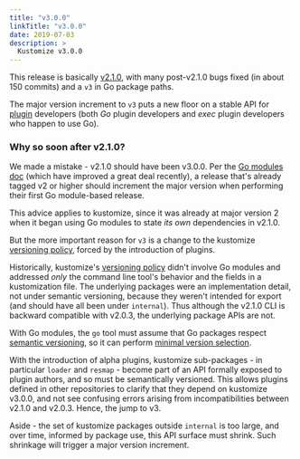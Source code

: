 ```yaml
---
title: "v3.0.0"
linkTitle: "v3.0.0"
date: 2019-07-03
description: >
  Kustomize v3.0.0
---
```


This release is basically [v2.1.0](/kustomize/blog/2019/06/18/v2.1.0/),
with many post-v2.1.0 bugs fixed (in about 150
commits) and a `v3` in Go package paths.

[plugin]: /docs/plugins

The major version increment to `v3` puts a new
floor on a stable API for [plugin] developers
(both _Go_ plugin developers and _exec_ plugin
developers who happen to use Go).

### Why so soon after v2.1.0?

[semantic versioning]: https://semver.org
[Go modules doc]: https://github.com/golang/go/wiki/Modules#releasing-modules-v2-or-higher
[versioning policy]: /kustomize/faq/versioningpolicy

We made a mistake - v2.1.0 should have been
v3.0.0.  Per the [Go modules doc] (which have
improved a great deal recently), a release that's
already tagged v2 or higher should increment the
major version when performing their first Go
module-based release.

This advice applies to kustomize, since it was
already at major version 2 when it began using Go
modules to state _its own_ dependencies in v2.1.0.

But the more important reason for `v3` is a change
to the kustomize [versioning policy], forced by
the introduction of plugins.

Historically, kustomize's [versioning policy]
didn't involve Go modules and addressed _only_ the
command line tool's behavior and the fields in a
kustomization file.  The underlying packages were
an implementation detail, not under semantic
versioning, because they weren't intended for
export (and should have all been under
`internal`).  Thus although the v2.1.0 CLI is
backward compatible with v2.0.3, the underlying
package APIs are not.

[minimal version selection]: https://research.swtch.com/vgo-mvs

With Go modules, the `go` tool must assume that Go
packages respect [semantic versioning], so it can
perform [minimal version selection].

With the introduction of alpha plugins, kustomize
sub-packages - in particular `loader` and
`resmap` - become part of an API formally exposed
to plugin authors, and so must be semantically
versioned.  This allows plugins defined in other
repositories to clarify that they depend on
kustomize v3.0.0, and not see confusing errors
arising from incompatibilities between v2.1.0 and
v2.0.3.  Hence, the jump to v3.

Aside - the set of kustomize packages outside
`internal` is too large, and over time, informed
by package use, this API surface must shrink.
Such shrinkage will trigger a major version
increment.



